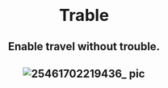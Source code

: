<h1 align="center">
  <span style="font-size: 32px;"> Trable </span>
  
</h1>


<h2 align="center">
  Enable travel without trouble.
</h2>



<h2 align="center">
  <img src="https://github.com/Web3-Club/Trable/assets/76860915/7e5a55f1-1486-4de6-a28e-7080e046f19d" alt="25461702219436_ pic">
</h2>




